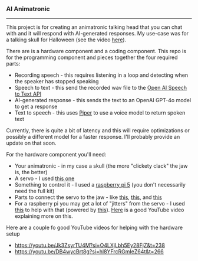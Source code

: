 ### AI Animatronic

--------------------

This project is for creating an animatronic talking head that you can chat with and it will respond with AI-generated 
responses. My use-case was for a talking skull for Halloween (see the video [here](https://www.youtube.com/shorts/2F_gNuV8I8Y)).

There are is a hardware component and a coding component. This repo is for the programming component and pieces together
the four required parts:

- Recording speech - this requires listening in a loop and detecting when the speaker has stopped speaking
- Speech to text - this send the recorded wav file to the [Open AI Speech to Text API](https://platform.openai.com/docs/guides/speech-to-text)
- AI-generated response - this sends the text to an OpenAI GPT-4o model to get a response
- Text to speech - this uses [Piper]( https://github.com/rhasspy/piper) to use a voice model to return spoken text

Currently, there is quite a bit of latency and this will require optimizations or possibly a different model for a faster
response. I'll probably provide an update on that soon.

For the hardware component you'll need:

- Your animatronic - in my case a skull (the more "clickety clack" the jaw is, the better)
- A servo - I used [this one](https://www.amazon.com/dp/B003T6XGNU)
- Something to control it - I used a [raspberry pi 5](https://www.amazon.com/dp/B0D95QBKJ4) (you don't necessarily need the full kit)
- Parts to connect the servo to the jaw - like [this](https://www.amazon.com/dp/B0006O4G7S), [this](https://www.amazon.com/dp/B0006O4GFK), and [this](https://www.amazon.com/dp/B0006O4G4Q)
- For a raspberry pi you may get a lot of "jitters" from the servo - I used [this](https://www.amazon.com/dp/B01D1D0CX2) to help with that (powered by [this](https://www.amazon.com/dp/B08JYPMCZY)). [Here](https://www.youtube.com/watch?v=oeLmbXrHi_c&t=192s) is a good YouTube video explaining more on this.

Here are a couple fo good YouTube videos for helping with the hardware setup
- https://youtu.be/Jk3ZsyrTU4M?si=O4LXjLbh5Ey28FjZ&t=238
- https://youtu.be/DB4wycBrt8g?si=hl8YFrcRGmIeZ64t&t=266



